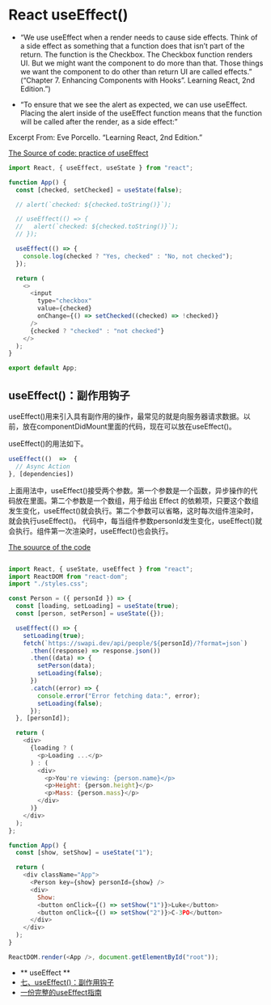 
# React useEffect()

- “We use useEffect when a render needs to cause side effects. Think of a side effect as something that a function does that isn’t part of the return. The function is the Checkbox. The Checkbox function renders UI. But we might want the component to do more than that. Those things we want the component to do other than return UI are called effects.” (“Chapter 7. Enhancing Components with Hooks”. Learning React, 2nd Edition.”)

-  “To ensure that we see the alert as expected, we can use useEffect. Placing the alert inside of the useEffect function means that the function will be called after the render, as a side effect:”

Excerpt From: Eve Porcello. “Learning React, 2nd Edition.”

[The Source of code: practice of useEffect](https://codesandbox.io/s/useeffect-practice-0zq330?file=/src/App.js:0-565)
```javascript
import React, { useEffect, useState } from "react";

function App() {
  const [checked, setChecked] = useState(false);

  // alert(`checked: ${checked.toString()}`);

  // useEffect(() => {
  //   alert(`checked: ${checked.toString()}`);
  // });

  useEffect(() => {
    console.log(checked ? "Yes, checked" : "No, not checked");
  });

  return (
    <>
      <input
        type="checkbox"
        value={checked}
        onChange={() => setChecked((checked) => !checked)}
      />
      {checked ? "checked" : "not checked"}
    </>
  );
}

export default App;


```
## useEffect()：副作用钩子
useEffect()用来引入具有副作用的操作，最常见的就是向服务器请求数据。以前，放在componentDidMount里面的代码，现在可以放在useEffect()。

useEffect()的用法如下。
```javascript
useEffect(()  =>  {
  // Async Action
}, [dependencies])
```
上面用法中，useEffect()接受两个参数。第一个参数是一个函数，异步操作的代码放在里面。第二个参数是一个数组，用于给出 Effect 的依赖项，只要这个数组发生变化，useEffect()就会执行。第二个参数可以省略，这时每次组件渲染时，就会执行useEffect()。
代码中，每当组件参数personId发生变化，useEffect()就会执行。组件第一次渲染时，useEffect()也会执行。

[The souurce of the code](https://codesandbox.io/s/react-useeffect-redux-forked-ys8e2p?file=/src/index.js:0-1248)
```javascript

import React, { useState, useEffect } from "react";
import ReactDOM from "react-dom";
import "./styles.css";

const Person = ({ personId }) => {
  const [loading, setLoading] = useState(true);
  const [person, setPerson] = useState({});

  useEffect(() => {
    setLoading(true);
    fetch(`https://swapi.dev/api/people/${personId}/?format=json`)
      .then((response) => response.json())
      .then((data) => {
        setPerson(data);
        setLoading(false);
      })
      .catch((error) => {
        console.error("Error fetching data:", error);
        setLoading(false);
      });
  }, [personId]);

  return (
    <div>
      {loading ? (
        <p>Loading ...</p>
      ) : (
        <div>
          <p>You're viewing: {person.name}</p>
          <p>Height: {person.height}</p>
          <p>Mass: {person.mass}</p>
        </div>
      )}
    </div>
  );
};

function App() {
  const [show, setShow] = useState("1");

  return (
    <div className="App">
      <Person key={show} personId={show} />
      <div>
        Show:
        <button onClick={() => setShow("1")}>Luke</button>
        <button onClick={() => setShow("2")}>C-3PO</button>
      </div>
    </div>
  );
}

ReactDOM.render(<App />, document.getElementById("root"));

```


- ** useEffect **
- [七、useEffect()：副作用钩子](https://www.ruanyifeng.com/blog/2019/09/react-hooks.html)
- [一份完整的useEffect指南](https://xiaohesong.gitbook.io/today-i-learn/front-end/react-1/overreact/yi-fen-wan-zheng-de-useeffect-zhi-nan)